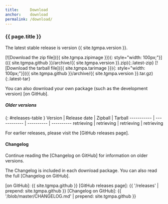 ```yaml
---
title:     Download
anchor:    download
permalink: /download/
---
```


### {{ page.title }}

The latest stable release is version <span class="version-number">{{ site.tgmpa.version }}</span><span class="release-date"></span>.

[![Download the zip file]({{ site.tgmpa.zipimage }}){: style="width: 100px;"}]({{ site.tgmpa.github }}/archive/{{ site.tgmpa.version }}.zip){:.latest-zip} [![Download the tarball file]({{ site.tgmpa.tarimage }}){: style="width: 100px;"}]({{ site.tgmpa.github }}/archive/{{ site.tgmpa.version }}.tar.gz){:.latest-tar}

You can also download your own package (such as the development version) [on GitHub].




##### Older versions

{: #releases-table }
 Version    | Release date | Zipball    | Tarball
----------- | ------------ | ---------- | ----------
 retrieving | retrieving   | retrieving | retrieving

For earlier releases, please visit the [GitHub releases page].


#### Changelog

<div id="release-notes">

<p class="continue-reading">Continue reading the [Changelog on GitHub] for information on older versions.</p>
</div>

<div id="no-release-notes">

The Changelog is included in each download package. You can also read the full [Changelog on GitHub].

</div>



[on GitHub]: {{ site.tgmpa.github }}
[GitHub releases page]: {{ '/releases' | prepend: site.tgmpa.github }}
[Changelog on GitHub]: {{ '/blob/master/CHANGELOG.md' | prepend: site.tgmpa.github }}
